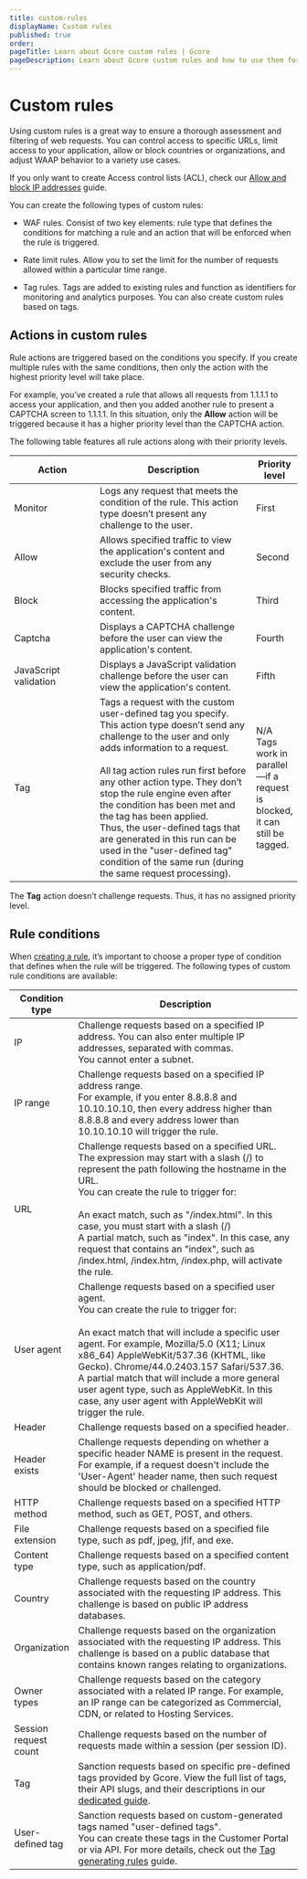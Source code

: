 ```yaml
---
title: custom-rules
displayName: Custom rules
published: true
order:
pageTitle: Learn about Gcore custom rules | Gcore
pageDescription: Learn about Gcore custom rules and how to use them for filtering incoming traffic and blocking malicious requests.
---
```

# Custom rules

Using custom rules is a great way to ensure a thorough assessment and filtering of web requests. You can control access to specific URLs, limit access to your application, allow or block countries or organizations, and adjust WAAP behavior to a variety use cases.  

<alert-element type="tip" title="Tip">
 
If you only want to create Access control lists (ACL), check our <a href="https://gcore.com/docs/waap/ip-security/allow-and-block-ip-addresses" target="_blank">Allow and block IP addresses</a> guide. 

</alert-element>

You can create the following types of custom rules:  

*  WAF rules. Consist of two key elements: rule type that defines the conditions for matching a rule and an action that will be enforced when the rule is triggered.   

*  Rate limit rules. Allow you to set the limit for the number of requests allowed within a particular time range.  

*  Tag rules. Tags are added to existing rules and function as identifiers for monitoring and analytics purposes. You can also create custom rules based on tags. 

## Actions in custom rules 

Rule actions are triggered based on the conditions you specify. If you create multiple rules with the same conditions, then only the action with the highest priority level will take place. 

For example, you’ve created a rule that allows all requests from 1.1.1.1 to access your application, and then you added another rule to present a CAPTCHA screen to 1.1.1.1. In this situation, only the **Allow** action will be triggered because it has a higher priority level than the CAPTCHA action.  

The following table features all rule actions along with their priority levels. 

<table>
<thead>
  <tr>
    <th style="width:30%"><strong>Action</strong></th>
    <th style="width:55%"><strong>Description</strong></th>
    <th style="width:15%"><strong>Priority level</strong></th>
  </tr>
</thead>
<tbody>
  <tr>
   <td>Monitor</td>
   <td>Logs any request that meets the condition of the rule. This action type doesn’t present any challenge to the user.</td>
   <td>First</td>
    </tr>
    <tr>
   <td>Allow</td>
   <td>Allows specified traffic to view the application's content and exclude the user from any security checks.</td>
   <td>Second</td>
    </tr>
    <tr>
   <td>Block</td>
   <td>Blocks specified traffic from accessing the application's content.</td>
   <td>Third</td>
    </tr>
    <tr>
   <td>Captcha</td>
   <td>Displays a CAPTCHA challenge before the user can view the application's content.</td>
   <td>Fourth</td>
    </tr>
    <tr>
   <td>JavaScript validation</td>
   <td>Displays a JavaScript validation challenge before the user can view the application's content.</td>
   <td>Fifth</td>
    </tr>
    <tr>
   <td>Tag</td>
   <td>Tags a request with the custom user-defined tag you specify. This action type doesn’t send any challenge to the user and only adds information to a request.<br><br>
All tag action rules run first before any other action type. They don’t stop the rule engine even after the condition has been met and the tag has been applied.<br>
Thus, the user-defined tags that are generated in this run can be used in the "user-defined tag" condition of the same run (during the same request processing).</td>
   <td>N/A<br> 
   Tags work in parallel—if a request is blocked, it can still be tagged.</td>
    </tr>                                
</tbody>
</table> 

<alert-element type="tip" title="Tip">
 
The **Tag** action doesn’t challenge requests. Thus, it has no assigned priority level.
 
</alert-element>

## Rule conditions 

When <a href="https://gcore.com/docs/waap/waap-rules/custom-rules/create-amd-manage-rules" target="_blank">creating a rule</a>, it’s important to choose a proper type of condition that defines when the rule will be triggered. The following types of custom rule conditions are available:  

<table>
<thead>
  <tr>
    <th style="width:20%"><strong>Condition type</strong></th>
    <th style="width:80%"><strong>Description</strong></th>
  </tr>
</thead>
<tbody>
  <tr>
   <td>IP</td>
   <td>Challenge requests based on a specified IP address. You can also enter multiple IP addresses, separated with commas.<br> 
   You cannot enter a subnet.</td>
    </tr>
    <tr>
   <td>IP range</td>
   <td>Challenge requests based on a specified IP address range.<br>
   For example, if you enter 8.8.8.8 and 10.10.10.10, then every address higher than 8.8.8.8 and every address lower than 10.10.10.10 will trigger the rule.</td>
    </tr>
    <tr>
   <td>URL</td>
   <td>Challenge requests based on a specified URL.<br>
   The expression may start with a slash (/) to represent the path following the hostname in the URL.<br>
   You can create the rule to trigger for:<br><br>
   An exact match, such as "/index.html". In this case, you must start with a slash (/)<br>
   A partial match, such as "index". In this case, any request that contains an "index", such as /index.html, /index.htm, /index.php, will activate the rule.  
   </td>
    </tr>
    <tr>
   <td>User agent</td>
   <td>Challenge requests based on a specified user agent.<br>
   You can create the rule to trigger for:<br><br>
   An exact match that will include a specific user agent. For example, Mozilla/5.0 (X11; Linux x86_64) AppleWebKit/537.36 (KHTML, like Gecko). Chrome/44.0.2403.157 Safari/537.36.<br>
   A partial match that will include a more general user agent type, such as AppleWebKit. In this case, any user agent with AppleWebKit will trigger the rule. 
   </td>
    </tr>
    <tr>
   <td>Header</td>
   <td>Challenge requests based on a specified header.</td>
    </tr>
    <tr>
   <td>Header exists</td>
   <td>Challenge requests depending on whether a specific header NAME is present in the request. For example, if a request doesn't include the 'User-Agent' header name, then such request should be blocked or challenged.</td>
    </tr>
    <tr>
   <td>HTTP method</td> 
   <td>Challenge requests based on a specified HTTP method, such as GET, POST, and others.</td>
    </tr>      
    <tr>
   <td>File extension</td>
   <td>Challenge requests based on a specified file type, such as pdf, jpeg, jfif, and exe.</td>
    </tr>
    <tr>
   <td>Content type</td>
   <td>Challenge requests based on a specified content type, such as application/pdf.</td>
    </tr>
    <tr>
   <td>Country</td>
   <td>Challenge requests based on the country associated with the requesting IP address. This challenge is based on public IP address databases.</td>
    </tr>
    <tr>
   <td>Organization</td>
   <td>Challenge requests based on the organization associated with the requesting IP address. This challenge is based on a public database that contains known ranges relating to organizations.</td>
    </tr>
    <tr>
   <td>Owner types</td>
   <td>Challenge requests based on the category associated with a related IP range. For example, an IP range can be categorized as Commercial, CDN, or related to Hosting Services.</td>
    </tr>
    <tr>
   <td>Session request count</td>
   <td>Challenge requests based on the number of requests made within a session (per session ID).</td>
    </tr>
    <tr>
   <td>Tag</td>
   <td>Sanction requests based on specific pre-defined tags provided by Gcore. View the full list of tags, their API slugs, and their descriptions in our <a href="" target="_blank">dedicated guide</a>.</td>
    </tr>
    <tr>
   <td>User-defined tag</td>
   <td>Sanction requests based on custom-generated tags named "user-defined tags".<br>
   You can create these tags in the Customer Portal or via API. For more details, check out the <a href="" target="_blank">Tag generating rules</a> guide.</td>
    </tr>                                                          
</tbody>
</table>
